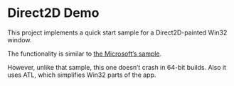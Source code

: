 # Direct2D DemoThis project implements a quick start sample for a Direct2D-painted Win32 window.The functionality is similar to [the Microsoft’s sample](https://msdn.microsoft.com/en-us/library/windows/desktop/dd370994(v=vs.85).aspx).However, unlike that sample, this one doesn’t crash in 64-bit builds. Also it uses ATL, which simplifies Win32 parts of the app.